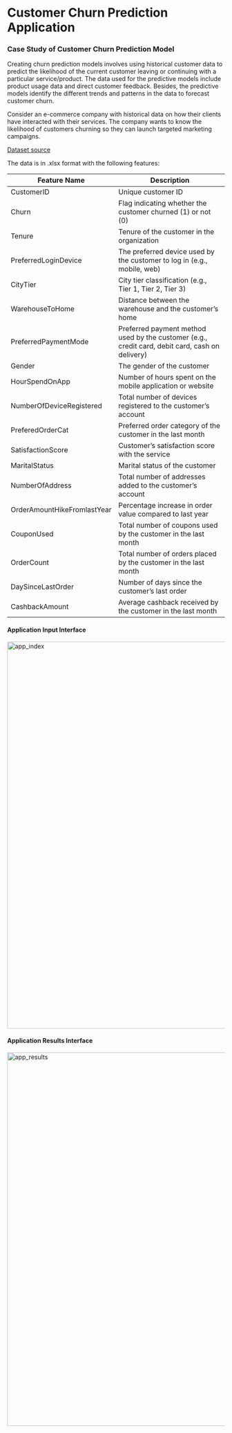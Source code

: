 # Customer Churn Prediction Application

### Case Study of Customer Churn Prediction Model
Creating churn prediction models involves using historical customer data to predict the likelihood of the current customer leaving or continuing with a particular service/product. The data used for the predictive models include product usage data and direct customer feedback. Besides, the predictive models identify the different trends and patterns in the data to forecast customer churn.

Consider an e-commerce company with historical data on how their clients have interacted with their services. The company wants to know the likelihood of customers churning so they can launch targeted marketing campaigns.

[Dataset source](https://www.kaggle.com/datasets/ankitverma2010/ecommerce-customer-churn-analysis-and-prediction/data)


The data is in .xlsx format with the following features:

| Feature Name               | Description                                                                        |
|----------------------------|------------------------------------------------------------------------------------|
| CustomerID                 | Unique customer ID                                                                 |
| Churn                      | Flag indicating whether the customer churned (1) or not (0)                        |
| Tenure                     | Tenure of the customer in the organization                                          |
| PreferredLoginDevice       | The preferred device used by the customer to log in (e.g., mobile, web)            |
| CityTier                   | City tier classification (e.g., Tier 1, Tier 2, Tier 3)                            |
| WarehouseToHome            | Distance between the warehouse and the customer’s home                             |
| PreferredPaymentMode       | Preferred payment method used by the customer (e.g., credit card, debit card, cash on delivery) |
| Gender                     | The gender of the customer                                                         |
| HourSpendOnApp             | Number of hours spent on the mobile application or website                         |
| NumberOfDeviceRegistered   | Total number of devices registered to the customer’s account                       |
| PreferedOrderCat           | Preferred order category of the customer in the last month                         |
| SatisfactionScore          | Customer’s satisfaction score with the service                                     |
| MaritalStatus              | Marital status of the customer                                                     |
| NumberOfAddress            | Total number of addresses added to the customer’s account                          |
| OrderAmountHikeFromlastYear| Percentage increase in order value compared to last year                           |
| CouponUsed                 | Total number of coupons used by the customer in the last month                     |
| OrderCount                 | Total number of orders placed by the customer in the last month                    |
| DaySinceLastOrder          | Number of days since the customer’s last order                                     |
| CashbackAmount             | Average cashback received by the customer in the last month                        |



#### Application Input Interface
<img width="894" alt="app_index" src="https://github.com/AllanOuko/customer-churn-prediction-application/assets/83907520/e5be6059-f61b-4bf2-88c5-d3da29734bc9">

#### Application Results Interface
<img width="863" alt="app_results" src="https://github.com/AllanOuko/customer-churn-prediction-application/assets/83907520/e967352b-fc5f-4f34-8baa-1dc867d57f4c">
